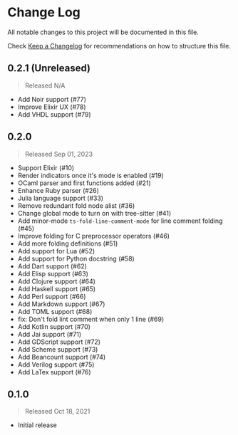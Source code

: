 # Change Log

All notable changes to this project will be documented in this file.

Check [Keep a Changelog](http://keepachangelog.com/) for recommendations on how to structure this file.


## 0.2.1 (Unreleased)
> Released N/A

* Add Noir support (#77)
* Improve Elixir UX (#78)
* Add VHDL support (#79)

## 0.2.0
> Released Sep 01, 2023

* Support Elixir (#10)
* Render indicators once it's mode is enabled (#19)
* OCaml parser and first functions added (#21)
* Enhance Ruby parser (#26)
* Julia language support (#33)
* Remove redundant fold node alist (#36)
* Change global mode to turn on with tree-sitter (#41)
* Add minor-mode `ts-fold-line-comment-mode` for line comment folding (#45)
* Improve folding for C preprocessor operators (#46)
* Add more folding definitions (#51)
* Add support for Lua (#52)
* Add support for Python docstring (#58)
* Add Dart support (#62)
* Add Elisp support (#63)
* Add Clojure support (#64)
* Add Haskell support (#65)
* Add Perl support (#66)
* Add Markdown support (#67)
* Add TOML support (#68)
* fix: Don't fold lint comment when only 1 line (#69) 
* Add Kotlin support (#70)
* Add Jai support (#71)
* Add GDScript support (#72)
* Add Scheme support (#73)
* Add Beancount support (#74)
* Add Verilog support (#75)
* Add LaTex support (#76)

## 0.1.0
> Released Oct 18, 2021

* Initial release
